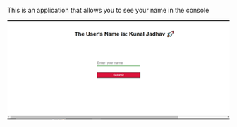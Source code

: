 This is an application that allows you to see your name in the console

![alt text](./public/image.png)
